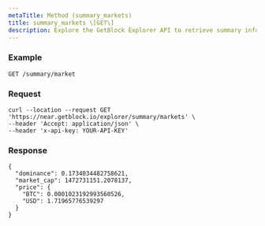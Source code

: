 ```yaml
---
metaTitle: Method (summary_markets)
title: summary_markets \[GET\]
description: Explore the GetBlock Explorer API to retrieve summary information about the blockchain markets. Leverage blockchain data for your applications effortlessly.
---
```


### Example

```GET /summary/market```

### Request

```
curl --location --request GET 'https://near.getblock.io/explorer/summary/markets' \
--header 'Accept: application/json' \
--header 'x-api-key: YOUR-API-KEY'
```

### Response

```
{
  "dominance": 0.1734034482758621,
  "market_cap": 1472731151.2078137,
  "price": {
    "BTC": 0.0001023192993560526,
    "USD": 1.71965776539297
  }
}
```

